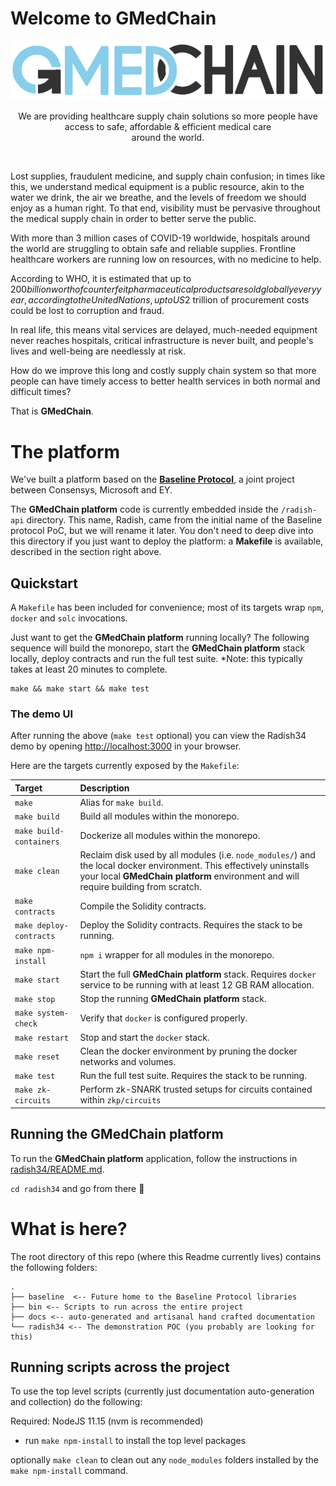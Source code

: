 # Welcome to GMedChain

<div align="center">
  <img src="docs/assets/gmedchain-logo/gmedchain.png" />
  <p>
    We are providing healthcare supply chain solutions so more people have access to safe, affordable & efficient medical care 
    <br/>
    around the world. 
  </p>
  <br/>
</div>

Lost supplies, fraudulent medicine, and supply chain confusion; in times like this, we understand medical equipment is a public resource, akin to the water we drink, the air we breathe, and the levels of freedom we should enjoy as a human right. To that end, visibility must be pervasive throughout the medical supply chain in order to better serve the public. 

With more than 3 million cases of COVID-19 worldwide, hospitals around the world are struggling to obtain safe and reliable supplies. Frontline healthcare workers are running low on resources, with no medicine to help. 

According to WHO, it is estimated that up to $200 billion worth of counterfeit pharmaceutical products are sold globally every year, according to the United Nations, up to US$2 trillion of procurement costs could be lost to corruption and fraud.

In real life, this means vital services are delayed, much-needed equipment never reaches hospitals, critical infrastructure is never built, and people's lives and well-being are needlessly at risk.

How do we improve this long and costly supply chain system so that more people can have timely access to better health services in both normal and difficult times? 



That is __GMedChain__.

# The platform

We've built a platform based on the [__Baseline Protocol__](https://github.com/ethereum-oasis/baseline), a joint project between Consensys, Microsoft and EY. 

The __GMedChain platform__ code is currently embedded inside the `/radish-api` directory. This name, Radish, came from the initial name of the Baseline protocol PoC, but we will rename it later. You don't need to deep dive into this directory if you just want to deploy the platform: a __Makefile__ is available, described in the section right above.

## Quickstart

A `Makefile` has been included for convenience; most of its targets wrap `npm`, `docker` and `solc` invocations.

Just want to get the __GMedChain platform__ running locally? The following sequence will build the monorepo, start the __GMedChain platform__ stack locally, deploy contracts and run the full test suite. *Note: this typically takes at least 20 minutes to complete.

```
make && make start && make test
```

### The demo UI

After running the above (`make test` optional) you can view the Radish34 demo by opening [http://localhost:3000](http://localhost:3000) in your browser.

Here are the targets currently exposed by the `Makefile`:

| Target | Description |
|:-------------|:------------------------------------------------------------|
| `make` | Alias for `make build`. |
| `make build` | Build all modules within the monorepo. |
| `make build-containers` | Dockerize all modules within the monorepo. |
| `make clean` | Reclaim disk used by all modules (i.e. `node_modules/`) and the local docker environment. This effectively uninstalls your local __GMedChain platform__ environment and will require building from scratch. |
| `make contracts` | Compile the Solidity contracts. |
| `make deploy-contracts` | Deploy the Solidity contracts. Requires the stack to be running. |
| `make npm-install` | `npm i` wrapper for all modules in the monorepo. |
| `make start` | Start the full __GMedChain platform__ stack. Requires `docker` service to be running with at least 12 GB RAM allocation. |
| `make stop` | Stop the running __GMedChain platform__ stack. |
| `make system-check` | Verify that `docker` is configured properly. |
| `make restart` | Stop and start the `docker` stack. |
| `make reset` | Clean the docker environment by pruning the docker networks and volumes. |
| `make test` | Run the full test suite. Requires the stack to be running. |
| `make zk-circuits` | Perform zk-SNARK trusted setups for circuits contained within `zkp/circuits` |

## Running the GMedChain platform

To run the __GMedChain platform__ application, follow the instructions in [radish34/README.md](radish34/README.md).

`cd radish34` and go from there 🚀

# What is here?

The root directory of this repo (where this Readme currently lives) contains the following folders:

```
.
├── baseline  <-- Future home to the Baseline Protocol libraries
├── bin <-- Scripts to run across the entire project
├── docs <-- auto-generated and artisanal hand crafted documentation 
└── radish34 <-- The demonstration POC (you probably are looking for this)
```

## Running scripts across the project

To use the top level scripts (currently just documentation auto-generation and collection) do the following: 

Required: NodeJS 11.15 (nvm is recommended)

 - run `make npm-install` to install the top level packages

optionally `make clean` to clean out any `node_modules` folders installed by the `make npm-install` command.
